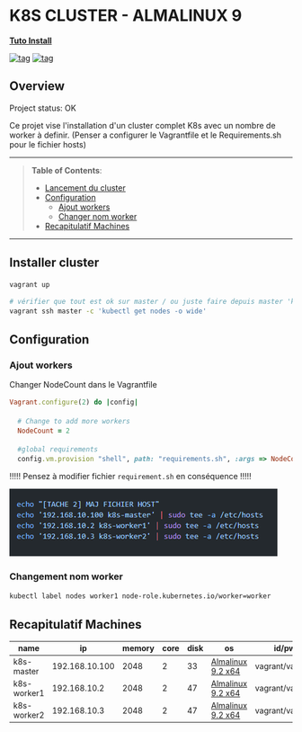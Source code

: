 # K8S CLUSTER - ALMALINUX 9

**[Tuto Install](https://www.linuxtechi.com/install-kubernetes-on-rockylinux-almalinux/)**

[![tag](https://img.shields.io/badge/VirtualBox-21416b?style=for-the-badge&logo=VirtualBox&logoColor=white)](https://www.google.fr)
[![tag](https://img.shields.io/badge/Red%20Hat-EE0000?style=for-the-badge&logo=redhat&logoColor=white)](none)

## Overview

Project status: OK

Ce projet vise l'installation d'un cluster complet K8s avec un nombre de worker à definir. (Penser a configurer le Vagrantfile et le Requirements.sh pour le fichier hosts)

---

> **Table of Contents**:
>
> * [Lancement du cluster](#installer-cluster)
> * [Configuration](#configuration)
>   * [Ajout workers](#ajout-workers)
>   * [Changer nom worker](#changement-nom-worker)
> * [Recapitulatif Machines](#recapitulatif-machines)
---

## Installer cluster

```ruby
vagrant up
```

```bash
# vérifier que tout est ok sur master / ou juste faire depuis master 'kubectl get nodes -o wide'
vagrant ssh master -c 'kubectl get nodes -o wide'
```

## Configuration

### Ajout workers

Changer NodeCount dans le Vagrantfile
```ruby
Vagrant.configure(2) do |config|

  # Change to add more workers
  NodeCount = 2
  
  #global requirements
  config.vm.provision "shell", path: "requirements.sh", :args => NodeCount
```

!!!!! Pensez à modifier fichier `requirement.sh` en conséquence !!!!!

![harbor](img/requierement.png)

### Changement nom worker
```bash
kubectl label nodes worker1 node-role.kubernetes.io/worker=worker
```

## Recapitulatif Machines
| name | ip | memory | core | disk | os | id/pw
|---| --- | --- | --- | --- | --- | ---
|k8s-master| 192.168.10.100  | 2048 | 2 | 33 | [Almalinux 9.2 x64](https://app.vagrantup.com/almalinux/boxes/9) | vagrant/vagrant
|k8s-worker1| 192.168.10.2  | 2048 | 2 | 47 | [Almalinux 9.2 x64](https://app.vagrantup.com/almalinux/boxes/9) | vagrant/vagrant
|k8s-worker2| 192.168.10.3  | 2048 | 2 | 47 | [Almalinux 9.2 x64](https://app.vagrantup.com/almalinux/boxes/9) | vagrant/vagrant
